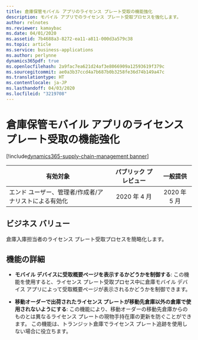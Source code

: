 ```yaml
---
title: 倉庫保管モバイル アプリのライセンス プレート受取の機能強化
description: モバイル アプリでのライセンス プレート受取プロセスを強化します。
author: relnotes
ms.reviewer: kamaybac
ms.date: 04/01/2020
ms.assetid: 7b4688a3-8272-ea11-a811-000d3a579c38
ms.topic: article
ms.service: business-applications
ms.author: perlynne
dynamics365pdf: true
ms.openlocfilehash: 2a9fac7ea621d24af3e8066909a12593619f379c
ms.sourcegitcommit: ae0a3b37ccd4a7b687b0b3258fe36d74b149a47c
ms.translationtype: HT
ms.contentlocale: ja-JP
ms.lasthandoff: 04/03/2020
ms.locfileid: "3219708"
---
```

# <a name="license-plate-receiving-enhancements-for-the-warehousing-mobile-app"></a>倉庫保管モバイル アプリのライセンス プレート受取の機能強化
[!include[dynamics365-supply-chain-management banner](../includes/dynamics365-supply-chain-management.md)]

| 有効対象    |  パブリック プレビュー | 一般提供 | 
| ---------- | :----------: |:----------: |
|エンド ユーザー、管理者/作成者/アナリストによる有効化|2020 年 4 月| 2020 年 5 月|


## <a name="business-value"></a>ビジネス バリュー
<!-- bv start -->
倉庫入庫担当者のライセンス プレート受取プロセスを簡略化します。
<!-- bv end -->



## <a name="feature-details"></a>機能の詳細
<!--feature detail start -->
- **モバイル デバイスに受取概要ページを表示するかどうかを制御する**: この機能を使用すると、ライセンス プレート受取プロセス中に倉庫モバイル デバイス アプリによって受取概要ページが表示されるかどうかを制御できます。

- **移動オーダーで出荷されたライセンス プレートが移動先倉庫以外の倉庫で使用されないようにする**: この機能により、移動オーダーの移動先倉庫からのものとは異なるライセンス プレートの現物手持在庫の更新を防ぐことができます。 この機能は、トランジット倉庫でライセンス プレート追跡を使用しない場合に役立ちます。
<!--feature detail end -->









